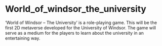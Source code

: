 # World_of_windsor_the_university
‘World of Windsor – The University’ is a role-playing game. This will be the first 2D metaverse developed for the University of Windsor. The game will serve as a medium for the players to learn about the university in an entertaining way.

